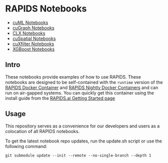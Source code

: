 # RAPIDS Notebooks

- [cuML Notebooks](https://github.com/rapidsai/cuml/tree/branch-0.17/notebooks)
- [cuGraph Notebooks](https://github.com/rapidsai/cugraph/tree/branch-0.17/notebooks)
- [CLX Notebooks](https://github.com/rapidsai/clx/tree/branch-0.17/notebooks)
- [cuSpatial Notebooks](https://github.com/rapidsai/cuspatial/tree/branch-0.17/notebooks)
- [cuXfilter Notebooks](https://github.com/rapidsai/cuxfilter/tree/branch-0.17/notebooks)
- [XGBoost Notebooks](https://github.com/rapidsai/xgboost-conda/tree/branch-0.16/notebooks)

## Intro

These notebooks provide examples of how to use RAPIDS.  These notebooks are designed to be self-contained with the `runtime` version of the [RAPIDS Docker Container](https://hub.docker.com/r/rapidsai/rapidsai/) and [RAPIDS Nightly Docker Containers](https://hub.docker.com/r/rapidsai/rapidsai-nightly) and can run on air-gapped systems.  You can quickly get this container using the install guide from the [RAPIDS.ai Getting Started page](https://rapids.ai/start.html#get-rapids)

## Usage

This repository serves as a convenience for our developers and users as a colocation of all RAPIDS notebooks.

To get the latest notebook repo updates, run the update.sh script or use the following command:

`git submodule update --init --remote --no-single-branch --depth 1`
